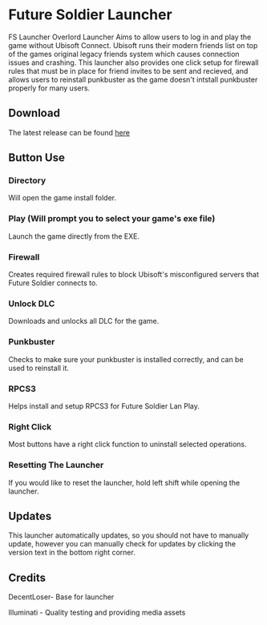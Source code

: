 # Future Soldier Launcher  
FS Launcher Overlord Launcher Aims to allow users to log in and play the game without Ubisoft Connect. Ubisoft runs their modern friends list on top of the games original legacy friends system which causes connection issues and crashing. This launcher also provides one click setup for firewall rules that must be in place for friend invites to be sent and recieved, and allows users to reinstall punkbuster as the game doesn't intstall punkbuster properly for many users. 
  
## Download
The latest release can be found [here](https://github.com/Arganom/Overlord/releases/tag/GRFSO-Launcher)  
  
## Button Use 


### Directory 

Will open the game install folder.
### Play (Will prompt you to select your game's exe file)   
Launch the game directly from the EXE.  
### Firewall   
Creates required firewall rules to block Ubisoft's misconfigured servers that Future Soldier connects to.  
### Unlock DLC   
Downloads and unlocks all DLC for the game.
### Punkbuster   
Checks to make sure your punkbuster is installed correctly, and can be used to reinstall it.  
### RPCS3   
Helps install and setup RPCS3 for Future Soldier Lan Play.  
  
### Right Click  
Most buttons have a right click function to uninstall selected operations. 
  
### Resetting The Launcher
If you would like to reset the launcher, hold left shift while opening the launcher.  
  

## Updates
This launcher automatically updates, so you should not have to manually update, however you can manually check for updates by clicking the version text in the bottom right corner.

## Credits
DecentLoser- Base for launcher 

Illuminati - Quality testing and providing media assets


